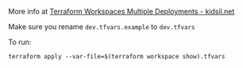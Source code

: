 More info at <a href="https://www.kidsil.net/2018/10/terraform-workspaces-multiple-deployments">Terraform Workspaces Multiple Deployments - kidsil.net</a>

Make sure you rename `dev.tfvars.example` to `dev.tfvars`

To run:

`terraform apply --var-file=$(terraform workspace show).tfvars`
